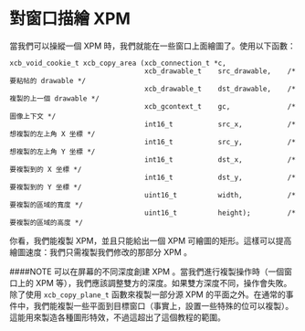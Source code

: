 對窗口描繪 XPM
===

當我們可以操縱一個 XPM 時，我們就能在一些窗口上面繪圖了。使用以下函數：

    xcb_void_cookie_t xcb_copy_area (xcb_connection_t *c,
                                     xcb_drawable_t    src_drawable,    /* 要粘帖的 drawable */
                                     xcb_drawable_t    dst_drawable,    /* 複製的上一個 drawable */
                                     xcb_gcontext_t    gc,              /* 圖像上下文 */
                                     int16_t           src_x,           /* 想複製的左上角 X 坐標 */
                                     int16_t           src_y,           /* 想複製的左上角 Y 坐標 */
                                     int16_t           dst_x,           /* 要複製到的 X 坐標 */
                                     int16_t           dst_y,           /* 要複製到的 Y 坐標 */
                                     uint16_t          width,           /* 要複製的區域的寬度 */
                                     uint16_t          height);         /* 要複製的區域的高度 */

你看，我們能複製 XPM，並且只能給出一個 XPM 可繪圖的矩形。這樣可以提高繪圖速度：我們只需複製我們修改的那部分 XPM 。

####NOTE
可以在屏幕的不同深度創建 XPM 。當我們進行複製操作時（一個窗口上的 XPM 等），我們應該調整雙方的深度。如果雙方深度不同，操作會失敗。除了使用 `xcb_copy_plane_t` 函數來複製一部分源 XPM 的平面之外。在通常的事件中，我們能複製一些平面到目標窗口（事實上，設置一些特殊的位可以複製）。這能用來製造各種圖形特效，不過這超出了這個教程的範圍。
